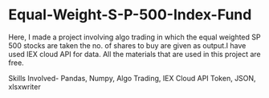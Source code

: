 # Equal-Weight-S-P-500-Index-Fund
Here, I made a project involving algo trading in which the equal weighted SP 500 stocks are taken the no. of shares to buy are given as output.I have used IEX cloud API for data. All the materials that are used in this project are free.

Skills Involved- Pandas, Numpy, Algo Trading, IEX Cloud API Token, JSON, xlsxwriter
